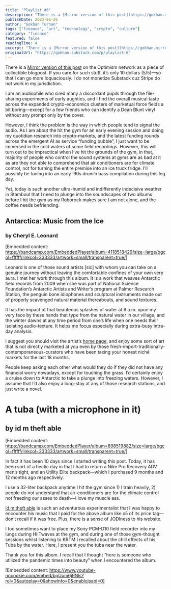```yaml
---
title: "Playlist #6"
description: "There is a [Mirror version of this post](https://gokhan.mirror.xyz/SKr2aT7tNmTVTJPCGo5MwaG3jOl1_cB_FMJPJujpA8s) on the Optimism network as a piece of collectible blogpost. If you care for such stuff,..."
publishDate: 2023-06-26
author: "Gokhan Turhan"
tags: ["finance", "art", "technology", "crypto", "culture"]
category: "finance"
featured: false
readingTime: 4
excerpt: "There is a [Mirror version of this post](https://gokhan.mirror.xyz/SKr2aT7tNmTVTJPCGo5MwaG3jOl1_cB_FMJPJujpA8s) on the Optimism network as a piece of collectible blogpost. If you care for such stuff,..."
originalUrl: "https://gokhan.substack.com/p/playlist-6"
---
```


There is a [Mirror version of this post](https://gokhan.mirror.xyz/SKr2aT7tNmTVTJPCGo5MwaG3jOl1_cB_FMJPJujpA8s) on the Optimism network as a piece of collectible blogpost. If you care for such stuff, it’s only 10 dollars (5/5)—so that I can go more loquaciously. I do not monetize Substack cuz Stripe do not work in my jurisdiction.

I am an audiophile who sired many a discordant pupils through the file-sharing experiments of early aughties, and I find the overall musical taste across the expanded crypto-economics clusters of marketual force fields a bit boring—except for a few friends who can identify a Dean Blunt vinyl without any prompt only by the cover.

However, I think the problem is the way in which people tend to signal the audio. As I am about the hit the gym for an early evening session and doing my quotidian research into crypto-markets, and the latest funding rounds across the emergent AI as service “funding bubble”, I just want to be immersed in the cold waters of some field recordings. However, this will turn out to be impractical when I’ve hit the grounds of the gym, in that, majority of people who control the sound systems at gyms are as bad at it as are they not able to comprehend that air conditioners are for climate control, not for turning the entire premise into an ice truck fridge. I’ll possibly be tuning into an early ‘90s drum’n bass compilation during this leg day.

Yet, today is such another ultra-humid and indifferently indecisive weather in Stamboul that I need to plunge into the soundscapes of two albums before I hit the gym as my Roborock makes sure I am not alone, and the coffee needs befriending.

## Antarctica: Music from the Ice

### by Cheryl E. Leonard

[Embedded content: https://bandcamp.com/EmbeddedPlayer/album=4118518429/size=large/bgcol=ffffff/linkcol=333333/artwork=small/transparent=true/]

Leonard is one of those sound artists [sic] with whom you can take on a genuine journey without leaving the comfortable confines of your own very aura. I met her work through this album. It is a work that weaves Antarctic field records from 2009 when she was part of National Science Foundation’s Antarctic Artists and Writer’s program at Palmer Research Station, the penguin bone idiophones and sculptural instruments made out of properly scavenged natural material thereabouts, and sound textures.

It has the impact of that beauteous splashes of water at 6 a.m. upon my very face by these hands that type from the natural water in our village, and the winter dawns at any time period from one’s life when one needs their isolating audio-texture. It helps me focus especially during extra-busy intra-day analysis.

I suggest you should visit the artist’s [home page](https://allwaysnorth.com/), and enjoy some sort of art that is not directly marketed at you even by those fresh-import-traditionally-contemporaneous-curators who have been taxing your honest niché markets for the last 18 months.

People keep asking each other what would they do if they did not have any financial worry nowadays, except for touching the grass. I’d certainly enjoy a cruise down to Antarctic to take a plunge into freezing waters. However, I assume that I’d also enjoy a long-stay at any of those research stations, and just write a novel.

# **A tuba (with a microphone in it)**

## by id m theft able

[Embedded content: https://bandcamp.com/EmbeddedPlayer/album=898519882/size=large/bgcol=ffffff/linkcol=333333/artwork=small/transparent=true/]

In fact it has been 10 days since I started writing this post. Today, it has been sort of a hectic day in that I had to return a Nike Pro Recovery ADV men’s tight, and an Utility Elite backpack—which I purchased 9 months and 12 months ago respectively. 

I use a 32-liter backpack anytime I hit the gym since 1) I train heavily, 2) people do not understand that air-conditioners are for the climate control not freezing our asses to death—I love my muscle ass.

[id m theft able](http://www.kraag.org/ktaag.htm) is such an adventurous experimentalist that I was happy to encounter his music that I paid for the above album like x5 of its price tag—don’t recall if it was free. Plus, there is a sense of JODIness to his website.

I too sometimes want to place my Sony PCM-D10 field recorder into my lungs during HIITwaves at the gym, and during one of those gym-thought sessions whilst listening to KRTM I recalled about the chill effects of his Tuba by the water. Here, I present you the tuba near the water.

Thank you for this album. I recall that I thought “here is someone who utilized the pandemic times into beauty” when I encountered the album.

[Embedded content: https://www.youtube-nocookie.com/embed/bgUum6j9Nls?rel=0&autoplay=0&showinfo=0&enablejsapi=0]